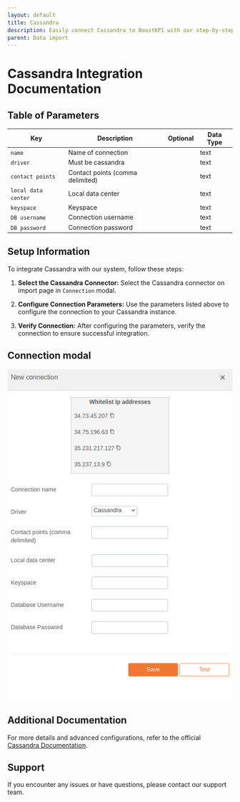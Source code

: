 ```yaml
---
layout: default
title: Cassandra
description: Easily connect Cassandra to BoostKPI with our step-by-step guide in our FAQ page. Unlock the potential of your data in Cassandra by seamlessly integrating it with BoostKPI for in-depth analysis and reporting. Our comprehensive instructions will walk you through the process, ensuring a smooth and efficient connection. Dive into the details and harness the power of data analytics with Cassandra and BoostKPI combined.
parent: Data import
---
```


# Cassandra Integration Documentation

## Table of Parameters

| Key                 | Description                             | Optional | Data Type |
|---------------------|-----------------------------------------|----------|-----------|
| `name`              | Name of connection                      |          | text      |
| `driver`            | Must be cassandra                       |          | text      |
| `contact points`    | Contact points (comma delimited)        |          | text      |
| `local data center` | Local data center                       |          | text      |
| `keyspace`          | Keyspace                                |          | text      |
| `DB username`       | Connection username                     |          | text      |
| `DB password`       | Connection password                     |          | text      |

## Setup Information

To integrate Cassandra with our system, follow these steps:

1. **Select the Cassandra Connector:** Select the Cassandra connector on import page in `Connection`
   modal.

2. **Configure Connection Parameters:** Use the parameters listed above to configure the connection
   to your Cassandra instance.

3. **Verify Connection:** After configuring the parameters, verify the connection to ensure
   successful integration.

## Connection modal

![Cassandra Integration](../../../images/integration/cassandra-integration.png)

## Additional Documentation

For more details and advanced configurations, refer to the
official [Cassandra Documentation](https://cassandra.apache.org/doc/latest/).

## Support

If you encounter any issues or have questions, please contact our support team.

